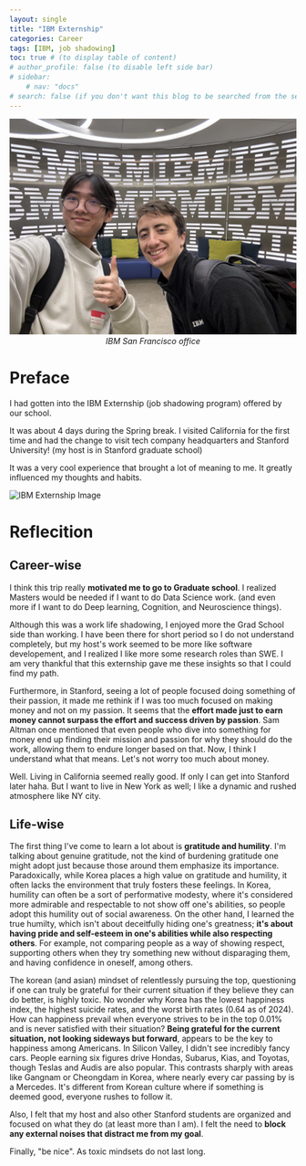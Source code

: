 ```yaml
---
layout: single
title: "IBM Externship"
categories: Career
tags: [IBM, job shadowing]
toc: true # (to display table of content)
# author_profile: false (to disable left side bar)
# sidebar:
    # nav: "docs"
# search: false (if you don't want this blog to be searched from the search bar)
---
```


<img src="../images/2024-03-24/ibm.jpg" alt="IBM Externship Image">
<span style="display: block; text-align: center; font-style: italic;">IBM San Francisco office</span>


# Preface
I had gotten into the IBM Externship (job shadowing program) offered by our school.

It was about 4 days during the Spring break. I visited California for the first time and had the change to visit tech company headquarters and Stanford University! (my host is in Stanford graduate school)

It was a very cool experience that brought a lot of meaning to me. It greatly influenced my thoughts and habits.

<img src="../images/2024-03-24/giphy.gif" alt="IBM Externship Image">

# Reflecition

## Career-wise
I think this trip really **motivated me to go to Graduate school**. I realized Masters would be needed if I want to do Data Science work. (and even more if I want to do Deep learning, Cognition, and Neuroscience things).

Although this was a work life shadowing, I enjoyed more the Grad School side than working. I have been there for short period so I do not understand completely, but my host's work seemed to be more like software developement, and I realized I like more some research roles than SWE. I am very thankful that this externship gave me these insights so that I could find my path. 

Furthermore, in Stanford, seeing a lot of people focused doing something of their passion, it made me rethink if I was too much focused on making money and not on my passion. It seems that the **effort made just to earn money cannot surpass the effort and success driven by passion**. Sam Altman once mentioned that even people who dive into something for money end up finding their mission and passion for why they should do the work, allowing them to endure longer based on that. Now, I think I understand what that means. Let's not worry too much about money.

Well. Living in California seemed really good. If only I can get into Stanford later haha. But I want to live in New York as well; I like a dynamic and rushed atmosphere like NY city.


## Life-wise

The first thing I've come to learn a lot about is **gratitude and humility**. I'm talking about genuine gratitude, not the kind of burdening gratitude one might adopt just because those around them emphasize its importance. Paradoxically, while Korea places a high value on gratitude and humility, it often lacks the environment that truly fosters these feelings. In Korea, humility can often be a sort of performative modesty, where it's considered more admirable and respectable to not show off one's abilities, so people adopt this humility out of social awareness. On the other hand, I learned the true humilty, which isn't about deceitfully hiding one's greatness; **it's about having pride and self-esteem in one's abilities while also respecting others**. For example, not comparing people as a way of showing respect, supporting others when they try something new without disparaging them, and having confidence in oneself, among others.

The korean (and asian) mindset of relentlessly pursuing the top, questioning if one can truly be grateful for their current situation if they believe they can do better, is highly toxic. No wonder why  Korea has the lowest happiness index, the highest suicide rates, and the worst birth rates (0.64 as of 2024). How can happiness prevail when everyone strives to be in the top 0.01% and is never satisfied with their situation? **Being grateful for the current situation, not looking sideways but forward**, appears to be the key to happiness among Americans. In Silicon Valley, I didn't see incredibly fancy cars. People earning six figures drive Hondas, Subarus, Kias, and Toyotas, though Teslas and Audis are also popular. This contrasts sharply with areas like Gangnam or Cheongdam in Korea, where nearly every car passing by is a Mercedes. It's different from Korean culture where if something is deemed good, everyone rushes to follow it.

Also, I felt that my host and also other Stanford students are organized and focused on what they do (at least more than I am). I felt the need to **block any external noises that distract me from my goal**.

Finally, "be nice". As toxic mindsets do not last long. 

